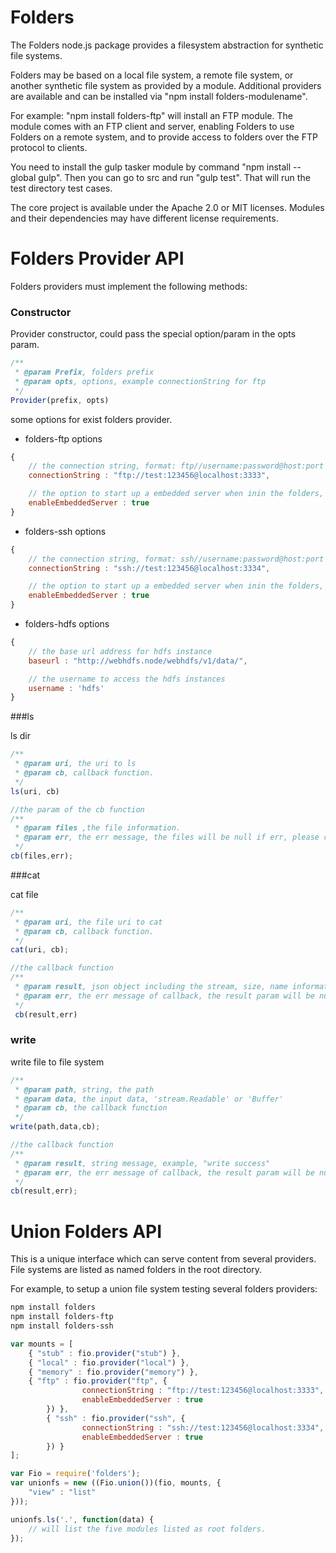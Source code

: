 Folders
=============

The Folders node.js package provides a filesystem abstraction for synthetic file systems.

Folders may be based on a local file system, a remote file system, or another synthetic file system as provided by a module.
Additional providers are available and can be installed via "npm install folders-modulename".

For example: "npm install folders-ftp" will install an FTP module. The module comes with an FTP client and server,
enabling Folders to use Folders on a remote system, and to provide access to folders over the FTP protocol to clients.

You need to install the gulp tasker module by command "npm install --global gulp". Then you can go to src and run "gulp test". That will run the test directory test cases.  

The core project is available under the Apache 2.0 or MIT licenses. Modules and their dependencies may have different license requirements.

Folders Provider API
=============

Folders providers must implement the following methods:

### Constructor

Provider constructor, could pass the special option/param in the opts param.

```js
/**
 * @param Prefix, folders prefix
 * @param opts, options, example connectionString for ftp
 */
Provider(prefix, opts)
```

some options for exist folders provider.

- folders-ftp options

```js
{
	// the connection string, format: ftp//username:password@host:port
	connectionString : "ftp://test:123456@localhost:3333",

	// the option to start up a embedded server when inin the folders, used in test/debug
	enableEmbeddedServer : true
}
```

- folders-ssh options

```js
{
	// the connection string, format: ssh//username:password@host:port
	connectionString : "ssh://test:123456@localhost:3334",

	// the option to start up a embedded server when inin the folders, used in test/debug
	enableEmbeddedServer : true
}
```

- folders-hdfs options
```js
{
	// the base url address for hdfs instance
	baseurl : "http://webhdfs.node/webhdfs/v1/data/",

	// the username to access the hdfs instances
	username : 'hdfs'
}

```

###ls

ls dir 

```js
/**
 * @param uri, the uri to ls
 * @param cb, callback function. 
 */
ls(uri, cb)

//the param of the cb function
/**
 * @param files ,the file information.
 * @param err, the err message, the files will be null if err, please check the err before using the files information.
 */
cb(files,err);
```

###cat

cat file

```js
/**
 * @param uri, the file uri to cat 
 * @param cb, callback function. 
 */
cat(uri, cb);

//the callback function
/**
 * @param result, json object including the stream, size, name information. example {stream: readableStream, size: 1024, name: "testfile"}
 * @param err, the err message of callback, the result param will be null if error, please check the err before using the result information.
 */
 cb(result,err)
```

### write

write file to file system

```js
/**
 * @param path, string, the path 
 * @param data, the input data, 'stream.Readable' or 'Buffer'
 * @param cb, the callback function
 */
write(path,data,cb);

//the callback function
/**
 * @param result, string message, example, "write success"
 * @param err, the err message of callback, the result param will be null if error, please check the err before using the result information.
 */
cb(result,err);

``` 

Union Folders API
=============

This is a unique interface which can serve content from several providers.
File systems are listed as named folders in the root directory.

For example, to setup a union file system testing several folders providers:

```sh
npm install folders
npm install folders-ftp
npm install folders-ssh
```

```js
var mounts = [
	{ "stub" : fio.provider("stub") },
	{ "local" : fio.provider("local") },
	{ "memory" : fio.provider("memory") },
	{ "ftp" : fio.provider("ftp", {
                connectionString : "ftp://test:123456@localhost:3333",
                enableEmbeddedServer : true
        }) },
        { "ssh" : fio.provider("ssh", {
                connectionString : "ssh://test:123456@localhost:3334",
                enableEmbeddedServer : true
        }) }
];

var Fio = require('folders');
var unionfs = new ((Fio.union())(fio, mounts, {
	"view" : "list"
}));

unionfs.ls('.', function(data) {
	// will list the five modules listed as root folders.
});
```
